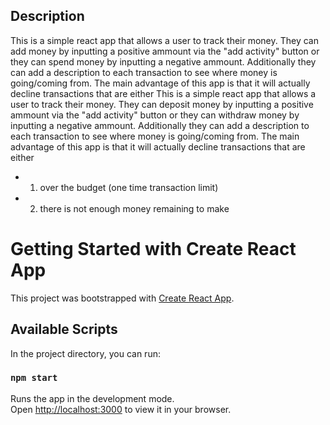 
## Description

This is a simple react app that allows a user to track their money. They can add money by inputting a positive ammount via the "add activity" button or they can spend money by inputting a negative ammount. Additionally they can add a description to each transaction to see where money is going/coming from. The main advantage of this app is that it will actually decline transactions that are either 
This is a simple react app that allows a user to track their money. They can deposit money by inputting a positive ammount via the "add activity" button or they can withdraw money by inputting a negative ammount. Additionally they can add a description to each transaction to see where money is going/coming from. The main advantage of this app is that it will actually decline transactions that are either 

- 1) over the budget (one time transaction limit)
- 2) there is not enough money remaining to make

# Getting Started with Create React App

This project was bootstrapped with [Create React App](https://github.com/facebook/create-react-app).

## Available Scripts

In the project directory, you can run:

### `npm start`

Runs the app in the development mode.\
Open [http://localhost:3000](http://localhost:3000) to view it in your browser.


